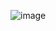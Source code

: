 ![image](https://user-images.githubusercontent.com/111041920/220099016-81e6fb05-19c7-4a2f-9021-c680e3d9715c.png)
